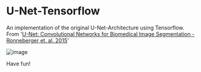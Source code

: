 # U-Net-Tensorflow
An implementation of the original U-Net-Architecture using Tensorflow.<br>
From '[U-Net: Convolutional Networks for Biomedical Image Segmentation - Ronneberger et. al. 2015](https://arxiv.org/abs/1505.04597)'<br>

![image](https://user-images.githubusercontent.com/72344713/176422556-506c7355-cc00-4664-b808-051653a86e06.png)

Have fun!
